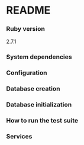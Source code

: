 # README

### Ruby version
2.7.1

### System dependencies

### Configuration

### Database creation

### Database initialization

### How to run the test suite

### Services

